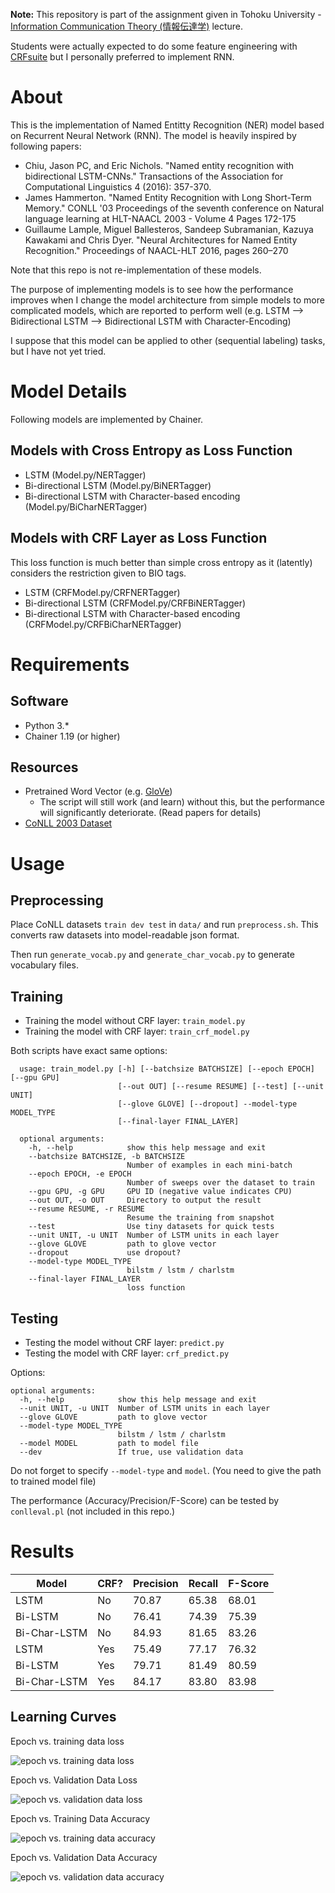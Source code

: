 **Note:** This repository is part of the assignment given in Tohoku University - [Information Communication Theory (情報伝達学)](http://www.cl.ecei.tohoku.ac.jp/index.php?InformationCommunicationTheory) lecture.

Students were actually expected to do some feature engineering with [CRFsuite](http://www.chokkan.org/software/crfsuite/) but I personally preferred to implement RNN.

# About

This is the implementation of Named Entitty Recognition (NER) model based on Recurrent Neural Network (RNN). The model is heavily inspired by following papers:

* Chiu, Jason PC, and Eric Nichols. "Named entity recognition with bidirectional LSTM-CNNs." Transactions of the Association for Computational Linguistics 4 (2016): 357-370.
* James Hammerton. "Named Entity Recognition with Long Short-Term Memory." CONLL '03 Proceedings of the seventh conference on Natural language learning at HLT-NAACL 2003 - Volume 4
Pages 172-175
* Guillaume Lample, Miguel Ballesteros, Sandeep Subramanian, Kazuya Kawakami and Chris Dyer. "Neural Architectures for Named Entity Recognition." Proceedings of NAACL-HLT 2016, pages 260–270

Note that this repo is not re-implementation of these models.

The purpose of implementing models is to see how the performance improves when I change the model architecture from simple models to more complicated models, which are reported to perform well (e.g. LSTM --> Bidirectional LSTM --> Bidirectional LSTM with Character-Encoding)

I suppose that this model can be applied to other (sequential labeling) tasks, but I have not yet tried.

# Model Details
Following models are implemented by Chainer.

## Models with Cross Entropy as Loss Function
* LSTM (Model.py/NERTagger)
* Bi-directional LSTM (Model.py/BiNERTagger)
* Bi-directional LSTM with Character-based encoding (Model.py/BiCharNERTagger)

## Models with CRF Layer as Loss Function
This loss function is much better than simple cross entropy as it (latently) considers the restriction given to BIO tags.
* LSTM (CRFModel.py/CRFNERTagger)
* Bi-directional LSTM (CRFModel.py/CRFBiNERTagger)
* Bi-directional LSTM with Character-based encoding (CRFModel.py/CRFBiCharNERTagger)

# Requirements
## Software

* Python 3.*
* Chainer 1.19 (or higher)

## Resources

* Pretrained Word Vector (e.g. [GloVe](http://nlp.stanford.edu/projects/glove/))
    * The script will still work (and learn) without this, but the performance will significantly deteriorate. (Read papers for details)
* [CoNLL 2003 Dataset](http://www.cnts.ua.ac.be/conll2003/ner/)

# Usage
## Preprocessing
Place CoNLL datasets `train dev test` in `data/` and run `preprocess.sh`. This converts raw datasets into model-readable json format.

Then run `generate_vocab.py` and `generate_char_vocab.py` to generate vocabulary files.

## Training
* Training the model without CRF layer: `train_model.py`
* Training the model with CRF layer: `train_crf_model.py`

Both scripts have exact same options:
```
  usage: train_model.py [-h] [--batchsize BATCHSIZE] [--epoch EPOCH] [--gpu GPU]
                        [--out OUT] [--resume RESUME] [--test] [--unit UNIT]
                        [--glove GLOVE] [--dropout] --model-type MODEL_TYPE
                        [--final-layer FINAL_LAYER]

  optional arguments:
    -h, --help            show this help message and exit
    --batchsize BATCHSIZE, -b BATCHSIZE
                          Number of examples in each mini-batch
    --epoch EPOCH, -e EPOCH
                          Number of sweeps over the dataset to train
    --gpu GPU, -g GPU     GPU ID (negative value indicates CPU)
    --out OUT, -o OUT     Directory to output the result
    --resume RESUME, -r RESUME
                          Resume the training from snapshot
    --test                Use tiny datasets for quick tests
    --unit UNIT, -u UNIT  Number of LSTM units in each layer
    --glove GLOVE         path to glove vector
    --dropout             use dropout?
    --model-type MODEL_TYPE
                          bilstm / lstm / charlstm
    --final-layer FINAL_LAYER
                          loss function
```

## Testing
* Testing the model without CRF layer: `predict.py`
* Testing the model with CRF layer: `crf_predict.py`

Options:
```
optional arguments:
  -h, --help            show this help message and exit
  --unit UNIT, -u UNIT  Number of LSTM units in each layer
  --glove GLOVE         path to glove vector
  --model-type MODEL_TYPE
                        bilstm / lstm / charlstm
  --model MODEL         path to model file
  --dev                 If true, use validation data
```
Do not forget to specify `--model-type` and `model`.
(You need to give the path to trained model file)

The performance (Accuracy/Precision/F-Score) can be tested by `conlleval.pl` (not included in this repo.)

# Results
| Model        | CRF? | Precision | Recall | F-Score |
|--------------|------|-----------|--------|---------|
| LSTM         | No   | 70.87     | 65.38  | 68.01   |
| Bi-LSTM      | No   | 76.41     | 74.39  | 75.39   |
| Bi-Char-LSTM | No   | 84.93     | 81.65  | 83.26   |
| LSTM         | Yes  | 75.49     | 77.17  | 76.32   |
| Bi-LSTM      | Yes  | 79.71     | 81.49  | 80.59   |
| Bi-Char-LSTM | Yes  | 84.17     | 83.80  | 83.98   |

## Learning Curves

Epoch vs. training data loss

![epoch vs. training data loss](./images/training_data_loss.png)

Epoch vs. Validation Data Loss

![epoch vs. validation data loss](./images/validation_data_loss.png)

Epoch vs. Training Data Accuracy

![epoch vs. training data accuracy](./images/training_data_acuracy.png)

Epoch vs. Validation Data Accuracy

![epoch vs. validation data accuracy](./images/validation_data_acuracy.png)
